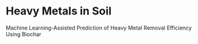 # Heavy Metals in Soil

Machine Learning-Assisted Prediction of Heavy Metal Removal Efficiency Using Biochar
